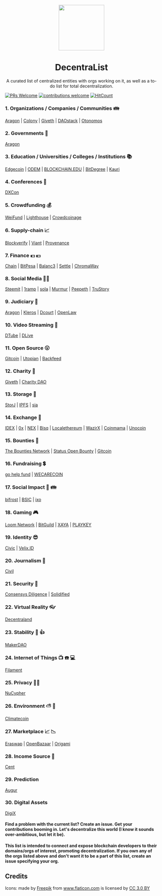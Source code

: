 <p align="center">
  <img src="./cryptocurrency.png" align="center" width="150">
</p>

<h1 align="center">DecentraList</h1>
<p align="center">A curated list of  centralized entities with orgs working on it, as well as a to-do list for total decentralization.</p> 


[![PRs Welcome](https://img.shields.io/badge/PRs-welcome-brightgreen.svg?style=flat-square)](http://makeapullrequest.com) [![contributions welcome](https://img.shields.io/badge/contributions-welcome-brightgreen.svg?style=flat)](https://github.com/dwyl/esta/issues) [![HitCount](http://hits.dwyl.io/smitrajput/HumbleGlobe.svg)](http://hits.dwyl.io/smitrajput/HumbleGlobe)


### 1. Organizations / Companies / Communities  :family: 
  [Aragon](https://aragon.org/) | [Colony](https://colony.io/) | [Giveth](https://giveth.io/) | [DAOstack](http://daostack.io/) | [Otonomos](https://otonomos.com/)

### 2. Governments :busts_in_silhouette:
  [Aragon](https://aragon.org/)

### 3. Education / Universities / Colleges / Institutions  :books:
[Edgecoin](https://www.edgecoin.io/) | [ODEM](https://odem.io/) | [BLOCKCHAIN.EDU](https://blockchainedu.io/) | [BitDegree](https://www.bitdegree.org) | [Kauri](https://kauri.io/)

### 4. Conferences  :speech_balloon:
  [DXCon](https://github.com/Blockternship/DXCon)

### 5. Crowdfunding  :moneybag:
  [WeiFund](http://weifund.io/) | [Lighthouse](https://lighthouse.cash/) | [Crowdcoinage](https://crowdcoinage.com/)

### 6. Supply-chain  :chart_with_upwards_trend:
[Blockverify](http://www.blockverify.io/) | [Viant](https://viant.io/) | [Provenance](https://www.provenance.org/)

### 7. Finance  :dollar: :dollar:
[Chain](https://chain.com/) | [BitPesa](https://www.bitpesa.co/) | [Balanc3](https://www.balanc3.net/) | [Settle](https://settle.finance/) | [ChromaWay](https://chromaway.com/)

### 8. Social Media  :pizza::smirk:
  [Steemit](https://steemit.com/) | [1ramp](https://1ramp.io/) | [sola](https://sola.ai/) | [Murmur](https://www.murmurdapp.com/) | [Peepeth](https://peepeth.com/welcome) | [TruStory](https://www.trustory.io/)

### 9. Judiciary  :cop:
  [Aragon](https://aragon.org/) | [Kleros](https://kleros.io/) | [Dcourt](https://dcourt.io/) | [OpenLaw](https://openlaw.io/)

### 10. Video Streaming :movie_camera:
  [DTube](https://d.tube/) | [DLive](https://dlive.io/)

### 11. Open Source :open_mouth:
  [Gitcoin](https://gitcoin.co/) | [Utopian](https://join.utopian.io/) | [Backfeed](http://backfeed.cc/)

### 12. Charity :raised_hands:
  [Giveth](https://giveth.io/) | [Charity DAO](http://charity-dao.org/)
  
### 13. Storage :floppy_disk:
  [StorJ](https://storj.io/) | [IPFS](https://ipfs.io/) | [sia](http://www.sia.tech/)

### 14. Exchange :currency_exchange:
  [IDEX](https://idex.market/) | [0x](https://0xproject.com/) | [NEX](https://neonexchange.org/) | [Bisq](https://bisq.network/) | [Localethereum](https://localethereum.com/) | [WazirX](https://wazirx.com/) | [Coinmama](https://www.coinmama.com/?cxd=49533_372799&affid=49533) | [Unocoin](https://www.unocoin.com/)
              
### 15. Bounties :money_with_wings:
  [The Bounties Network](https://bounties.network/) | [Status Open Bounty](https://openbounty.status.im/) | [Gitcoin](https://gitcoin.co/)
  
### 16. Fundraising :heavy_dollar_sign:
  [go help fund](https://gohelpfund.com/) | [WECARECOIN](https://wecarecoin.com/)
  
### 17. Social Impact :clap: :family:
  [bifrost](https://www.projectbifrost.com/) | [BSIC](https://www.blockchainforsocialimpact.com/) | [ixo](https://ixo.world/)
  
### 18. Gaming :video_game:
  [Loom Network](https://loomx.io/) | [BitGuild](https://bitguild.io/) | [XAYA](https://xaya.io/) | [PLAYKEY](https://playkey.io/en/)
  
### 19. Identity :sunglasses:
[Civic](https://www.civic.com/) | [Velix.ID](https://www.velix.id/)

### 20. Journalism :raising_hand:
[Civil](https://civil.co/)

### 21. Security :cop:
[Consensys Diligence](https://consensys.net/diligence/) | [Solidified](https://solidified.io/)

### 22. Virtual Reality :eyeglasses:
[Decentraland](https://decentraland.org/)

### 23. Stability :muscle: :thumbsup:
[MakerDAO](https://makerdao.com/dai)

### 24. Internet of Things :tv: :telephone: :computer:
[Filament](https://filament.com/)

### 25. Privacy :guardsman:
[NuCypher](https://www.nucypher.com/)

### 26. Environment  :partly_sunny: :ocean:
[Climatecoin](https://climatecoin.io/)

### 27. Marketplace :chart_with_upwards_trend: :chart_with_downwards_trend:
[Eraswap](https://www.eraswaptoken.io/) | [OpenBazaar](https://openbazaar.org/) | [Origami](https://ori.network/)

### 28. Income Source :atm:
[Cent](https://beta.cent.co/)

### 29. Prediction
[Augur](https://www.augur.net/)

### 30. Digital Assets
[DigiX](https://digix.global/)
  
#### Find a problem with the current list? Create an issue. Get your contributions booming in. Let's decentralize this world (I know it sounds over-ambitious, but let it be).

#### This list is intended to connect and expose blockchain developers to their domains/orgs of interest, promoting decentralization. If you own any of the orgs listed above and don't want it to be a part of this list, create an issue specifying your org.

## Credits

<div>Icons: made by <a href="https://www.flaticon.com/authors/freepik" title="Freepik">Freepik</a> from <a href="https://www.flaticon.com/" title="Flaticon">www.flaticon.com</a> is licensed by <a href="http://creativecommons.org/licenses/by/3.0/" title="Creative Commons BY 3.0" target="_blank">CC 3.0 BY</a></div>
